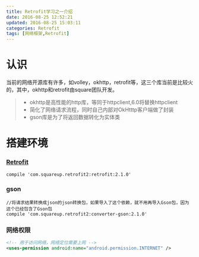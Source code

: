 ```yaml
---
title: Retrofit学习之一介绍
date: 2016-08-25 12:52:21
updated: 2016-08-25 15:03:11categories: Retrofit
tags: [网络框架,Retrofit]
---
```

# 认识
当前的网络开源库有许多，如volley，okhttp，retrofit等，这三个库当前是比较火的，其中，okhttp和retrofit由square团队开发。
>* okhttp是高性能的http库，等同于httpclient,6.0将替换httpclient
>* 简化了网络请求流程，同时自己内部对OkHtttp客户端做了封装
>* gson库是为了将返回数据转化为实体类

# 搭建环境
### [Retrofit](http://square.github.io/retrofit/)
```
compile 'com.squareup.retrofit2:retrofit:2.1.0'
```
### gson
```
//将请求结果转换成json的json转换包，如果导入了这个依赖，就不用再导入Gson包，因为这个已经包含了Gson包
compile 'com.squareup.retrofit2:converter-gson:2.1.0'
```
### 网络权限
```xml
<!-- 用于访问网络，网络定位需要上网 -->
<uses-permission android:name="android.permission.INTERNET" />
```
 